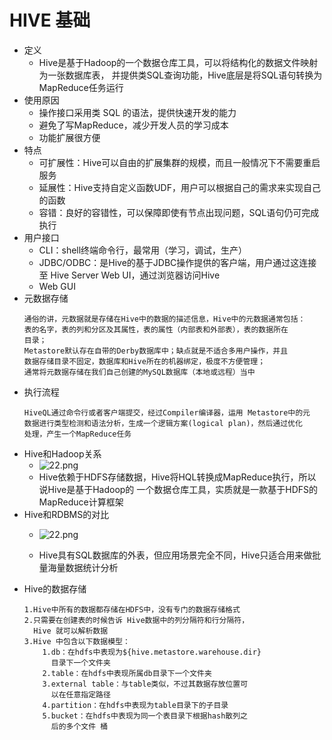 # HIVE 基础


* 定义
	* Hive是基于Hadoop的一个数据仓库工具，可以将结构化的数据文件映射为一张数据库表，
	并提供类SQL查询功能，Hive底层是将SQL语句转换为MapReduce任务运行
* 使用原因
	* 操作接口采用类 SQL 的语法，提供快速开发的能力
	* 避免了写MapReduce，减少开发人员的学习成本
	* 功能扩展很方便
* 特点
	* 可扩展性：Hive可以自由的扩展集群的规模，而且一般情况下不需要重启服务
	* 延展性：Hive支持自定义函数UDF，用户可以根据自己的需求来实现自己的函数
	* 容错：良好的容错性，可以保障即使有节点出现问题，SQL语句仍可完成执行
* 用户接口
	* CLI：shell终端命令行，最常用（学习，调试，生产）
	* JDBC/ODBC：是Hive的基于JDBC操作提供的客户端，用户通过这连接至 Hive Server Web UI，通过浏览器访问Hive
	* Web GUI
* 元数据存储	
	```
	通俗的讲，元数据就是存储在Hive中的数据的描述信息，Hive中的元数据通常包括：
	表的名字，表的列和分区及其属性，表的属性（内部表和外部表），表的数据所在
	目录；
	Metastore默认存在自带的Derby数据库中；缺点就是不适合多用户操作，并且
	数据存储目录不固定，数据库和Hive所在的机器绑定，极度不方便管理；
	通常将元数据存储在我们自己创建的MySQL数据库（本地或远程）当中
	```
* 执行流程
	```
	HiveQL通过命令行或者客户端提交，经过Compiler编译器，运用 Metastore中的元
	数据进行类型检测和语法分析，生成一个逻辑方案(logical plan)，然后通过优化
	处理，产生一个MapReduce任务
	```
* Hive和Hadoop关系
	* ![22.png](https://upload-images.jianshu.io/upload_images/14467401-5756a909a9aa301a.png?imageMogr2/auto-orient/strip%7CimageView2/2/w/1240)
	* Hive依赖于HDFS存储数据，Hive将HQL转换成MapReduce执行，所以说Hive是基于Hadoop的
	一个数据仓库工具，实质就是一款基于HDFS的MapReduce计算框架
* Hive和RDBMS的对比
	* ![22.png](https://upload-images.jianshu.io/upload_images/14467401-460178fd80e03790.png?imageMogr2/auto-orient/strip%7CimageView2/2/w/1240)

	* Hive具有SQL数据库的外表，但应用场景完全不同，Hive只适合用来做批量海量数据统计分析
* Hive的数据存储
	```
	1.Hive中所有的数据都存储在HDFS中，没有专门的数据存储格式
	2.只需要在创建表的时候告诉 Hive数据中的列分隔符和行分隔符，
	  Hive 就可以解析数据
	3.Hive 中包含以下数据模型：
		1.db：在hdfs中表现为${hive.metastore.warehouse.dir}
		  目录下一个文件夹
		2.table：在hdfs中表现所属db目录下一个文件夹
		3.external table：与table类似，不过其数据存放位置可
		  以在任意指定路径
		4.partition：在hdfs中表现为table目录下的子目录
		5.bucket：在hdfs中表现为同一个表目录下根据hash散列之
		  后的多个文件 桶
	```
	